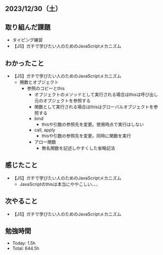 ## 2023/12/30（土）

## 取り組んだ課題

- タイピング練習
- 【JS】ガチで学びたい人のためのJavaScriptメカニズム

## わかったこと
- 【JS】ガチで学びたい人のためのJavaScriptメカニズム
  - 関数とオブジェクト
    - 参照のコピーとthis
      - オブジェクトのメソッドとして実行される場合はthisは呼び出し元のオブジェクトを参照する
      - 関数として実行される場合はthisはグローバルオブジェクトを参照する
      - bind
        - thisや引数の参照先を変更。使用時点で実行はしない
      - call, apply
        - thisや引数の参照先を変更。同時に関数を実行
      - アロー関数
        - 無名関数を記述しやすくした省略記法

## 感じたこと 
- 【JS】ガチで学びたい人のためのJavaScriptメカニズム
  - JavaScriptのthisは本当にややこしい、、、

## 次やること
- 【JS】ガチで学びたい人のためのJavaScriptメカニズム

## 勉強時間

- Today: 1.5h
- Total: 644.5h
